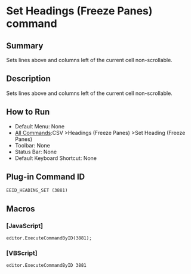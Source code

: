 # Set Headings (Freeze Panes) command

## Summary

Sets lines above and columns left of the current cell non-scrollable.

## Description

Sets lines above and columns left of the current cell non-scrollable.

## How to Run

- Default Menu: None
- [All Commands](../tools/all_commands):CSV \>Headings (Freeze Panes) \>Set Heading (Freeze Panes)
- Toolbar: None
- Status Bar: None
- Default Keyboard Shortcut: None

## Plug-in Command ID

```
EEID_HEADING_SET (3881)```

## Macros

### \[JavaScript\]

```
editor.ExecuteCommandByID(3881);
```

### \[VBScript\]

```
editor.ExecuteCommandByID 3881
```
